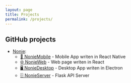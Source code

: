 ```yaml
---
layout: page
title: Projects
permalink: /projects/
---
```

## GitHub projects
* [Nonie](https://whyen-wang.github.io/Nonie/):
    * [📱 NonieMobile](https://github.com/whyen-wang/NonieMobile) - Mobile App writen in React Native
    * [🌐 NonieWeb](https://github.com/whyen-wang/NonieWeb) - Web page writen in React
    * [🖥️ NonieDesktop](https://github.com/whyen-wang/NonieDesktop) - Desktop App writen in Electron
    * [🗄️ NonieServer](https://github.com/whyen-wang/NonieServer) - Flask API Server
